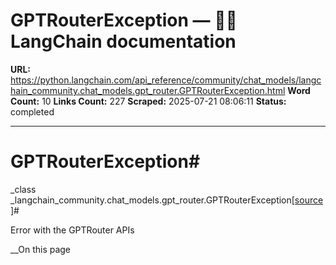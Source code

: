 # GPTRouterException — 🦜🔗 LangChain  documentation

**URL:** https://python.langchain.com/api_reference/community/chat_models/langchain_community.chat_models.gpt_router.GPTRouterException.html
**Word Count:** 10
**Links Count:** 227
**Scraped:** 2025-07-21 08:06:11
**Status:** completed

---

# GPTRouterException\#

_class _langchain\_community.chat\_models.gpt\_router.GPTRouterException[\[source\]](https://python.langchain.com/api_reference/_modules/langchain_community/chat_models/gpt_router.html#GPTRouterException)\#     

Error with the GPTRouter APIs

__On this page